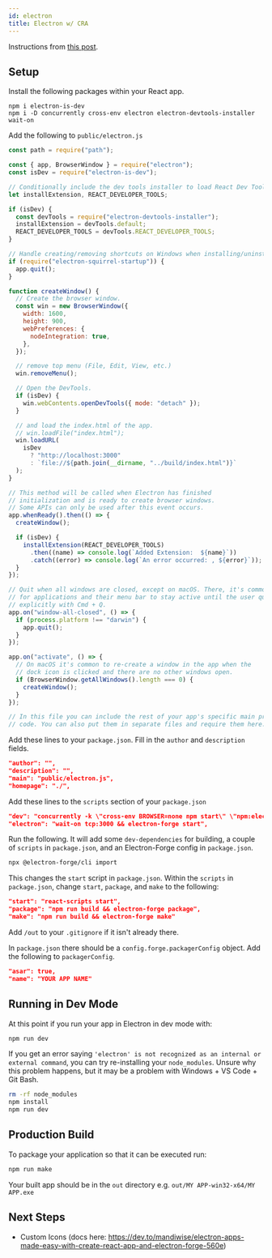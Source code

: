 ```yaml
---
id: electron
title: Electron w/ CRA
---
```


Instructions from [this post](https://dev.to/mandiwise/electron-apps-made-easy-with-create-react-app-and-electron-forge-560e).

## Setup

Install the following packages within your React app.

```
npm i electron-is-dev
npm i -D concurrently cross-env electron electron-devtools-installer wait-on
```

Add the following to `public/electron.js`

```js
const path = require("path");

const { app, BrowserWindow } = require("electron");
const isDev = require("electron-is-dev");

// Conditionally include the dev tools installer to load React Dev Tools
let installExtension, REACT_DEVELOPER_TOOLS;

if (isDev) {
  const devTools = require("electron-devtools-installer");
  installExtension = devTools.default;
  REACT_DEVELOPER_TOOLS = devTools.REACT_DEVELOPER_TOOLS;
}

// Handle creating/removing shortcuts on Windows when installing/uninstalling
if (require("electron-squirrel-startup")) {
  app.quit();
}

function createWindow() {
  // Create the browser window.
  const win = new BrowserWindow({
    width: 1600,
    height: 900,
    webPreferences: {
      nodeIntegration: true,
    },
  });

  // remove top menu (File, Edit, View, etc.)
  win.removeMenu();

  // Open the DevTools.
  if (isDev) {
    win.webContents.openDevTools({ mode: "detach" });
  }

  // and load the index.html of the app.
  // win.loadFile("index.html");
  win.loadURL(
    isDev
      ? "http://localhost:3000"
      : `file://${path.join(__dirname, "../build/index.html")}`
  );
}

// This method will be called when Electron has finished
// initialization and is ready to create browser windows.
// Some APIs can only be used after this event occurs.
app.whenReady().then(() => {
  createWindow();

  if (isDev) {
    installExtension(REACT_DEVELOPER_TOOLS)
      .then((name) => console.log(`Added Extension:  ${name}`))
      .catch((error) => console.log(`An error occurred: , ${error}`));
  }
});

// Quit when all windows are closed, except on macOS. There, it's common
// for applications and their menu bar to stay active until the user quits
// explicitly with Cmd + Q.
app.on("window-all-closed", () => {
  if (process.platform !== "darwin") {
    app.quit();
  }
});

app.on("activate", () => {
  // On macOS it's common to re-create a window in the app when the
  // dock icon is clicked and there are no other windows open.
  if (BrowserWindow.getAllWindows().length === 0) {
    createWindow();
  }
});

// In this file you can include the rest of your app's specific main process
// code. You can also put them in separate files and require them here.
```

Add these lines to your `package.json`. Fill in the `author` and `description` fields.

```json
"author": "",
"description": "",
"main": "public/electron.js",
"homepage": "./",
```

Add these lines to the `scripts` section of your `package.json`

```json
"dev": "concurrently -k \"cross-env BROWSER=none npm start\" \"npm:electron\"",
"electron": "wait-on tcp:3000 && electron-forge start",
```

Run the following. It will add some `dev-dependencies` for building, a couple of `scripts` in `package.json`, and an Electron-Forge config in `package.json`.

```bash
npx @electron-forge/cli import
```

This changes the `start` script in `package.json`. Within the `scripts` in `package.json`, change `start`, `package`, and `make` to the following:

```json
"start": "react-scripts start",
"package": "npm run build && electron-forge package",
"make": "npm run build && electron-forge make"
```

Add `/out` to your `.gitignore` if it isn't already there.

In `package.json` there should be a `config.forge.packagerConfig` object. Add the following to `packagerConfig`.

```json
"asar": true,
"name": "YOUR APP NAME"
```

## Running in Dev Mode

At this point if you run your app in Electron in dev mode with:

```bash
npm run dev
```

If you get an error saying `'electron' is not recognized as an internal or external command`, you can try re-installing your `node_modules`. Unsure why this problem happens, but it may be a problem with Windows + VS Code + Git Bash.

```bash
rm -rf node_modules
npm install
npm run dev
```

## Production Build

To package your application so that it can be executed run:

```bash
npm run make
```

Your built app should be in the `out` directory e.g. `out/MY APP-win32-x64/MY APP.exe`

## Next Steps

- Custom Icons (docs here: https://dev.to/mandiwise/electron-apps-made-easy-with-create-react-app-and-electron-forge-560e)
